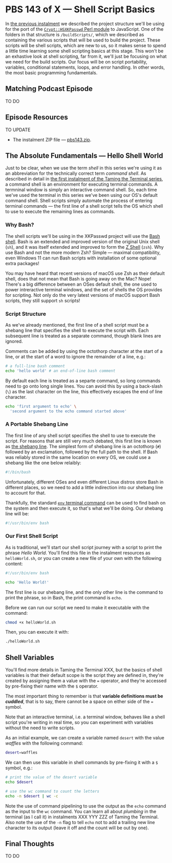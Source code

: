 # PBS 143 of X — Shell Script Basics

In [the previous instalment](./pbs142) we described the project structure we'll be using for the port of the [`Crypt::HSXKPasswd` Perl module](https://metacpan.org/pod/Crypt::HSXKPasswd) to JavaScript. One of the folders in that structure is `/buildScripts/`, which we described as containing the various scripts that will be used to build the project. These scripts will be shell scripts, which are new to us, so it makes sense to spend a little time learning some shell scripting basics at this stage. This won't be an exhastive look at shell scripting, far from it, we'll just be focusing on what we need for the build scripts. Our focus will be on script portability, variables, conditional statements, loops, and error handling. In other words, the most basic programming fundamentals. 

## Matching Podcast Episode

TO DO

## Episode Resources

TO UPDATE

* The instalment ZIP file — [pbs143.zip](https://github.com/bartificer/programming-by-stealth/raw/master/instalmentZips/pbs143.zip).

## The Absolute Fundamentals — Hello Shell World

Just to be clear, when we use the term *shell* in this series we're using it as an abbreviation for the technically correct term *command shell*. As described in detail in [the first instalment of the Taming the Terminal series](https://ttt.bartificer.net/book.html#ttt01), a command shell is an environment for executing terminal commands. A termninal window is simply an interactive command shell. So, each time we've used the terminal in this series we've been using our OS's default command shell. Shell scripts simply automate the process of entering terminal commands — the first line of a shell script tells the OS which shell to use to execute the remaining lines as commands.

### Why Bash?

The shell scripts we'll be using in the XKPasswd project will use the [Bash shell](https://en.wikipedia.org/wiki/Bash_(Unix_shell)). Bash is an extended and improved version of the original Unix shell (`sh`), and it was itself extended and improved to form the [Z Shell](https://en.wikipedia.org/wiki/Z_shell) (`zsh`). Why use Bash and not the more modern Zsh? Simple — maximal compatibility, even Windows 11 can run Bash scripts with installation of some optional extra packages!

You may have heard that recent versions of macOS use Zsh as their default shell, does that not mean that Bash is going away on the Mac? Nope! There's a big difference between an OSes default shell, the one used to power intreractive terminal windows, and the set of shells the OS provides for scripting. Not only do the very latest versions of macOS support Bash scripts, they still support `sh` scripts!

### Script Structure

As we've already mentioned, the first line of a shell script must be a shebang line that specifies the shell to execute the script with. Each subsequent line is treated as a separate command, though blank lines are ignored.

Comments can be added by using the octothorp character at the start of a line, or at the start of a word to ignore the remainder of a line, e.g.:

```sh
# a full-line bash comment
echo 'hello world' # an end-of-line bash comment
```

By default each line is treated as a separte command, so long commands need to go onto long single lines. You can avoid this by using a back-slash (`\`) as the last character on the line, this effectively escapes the end of line character.

```sh
echo 'first argument to echo' \
  'second argument to the echo command started above'
```

### A Portable Shebang Line

The first line of any shell script specifies the shell to use to execute the script. For reasons that are still very much debated, this first line is known as [the shebang line](https://en.wikipedia.org/wiki/Shebang_(Unix)). The simplest form of shebang line is an octothorp (`#`) followed by an exclamation, followed by the full path to the shell. If Bash was reliably stored in the same location on every OS, we could use a shebang like the one below relaibly:

```sh
#!/bin/bash
```

Unfortunately, different OSes and even different Linux distros store Bash in different places, so we need to add a little indirection into our shebang line to account for that.

Thankfully, the standard [`env` terminal command](https://en.wikipedia.org/wiki/Env) can be used to find bash on the system and then execute it, so that's what we'll be doing. Our shebang line will be:

```sh
#!/usr/bin/env bash
```

### Our First Shell Script

As is traditional, we'll start our shell script journey with a script to print the phrase *Hello World*. You'll find this file in the instalment resources as `helloWorld.sh`, or you can create a new file of your own with the following  content:

```sh
#!/usr/bin/env bash

echo 'Hello World!'
```

The first line is our shebang line, and the only other line is the command to print the phrase, so in Bash, the print command is `echo`.

Before we can run our script we need to make it executable with the command:

```sh
chmod +x helloWorld.sh
```

Then, you can execute it with:

```sh
./helloWorld.sh
```

## Shell Variables

You'll find more details in Taming the Terminal XXX, but the basics of shell variables is that their default scope is the script they are defined in, they're created by assigning them a value with the `=` operator, and they're accessed by pre-fixing their name with the `$` operator.

The most important thing to remember is that **variable definitions must be _cuddled_**, that is to say, there cannot be a space on either side of the `=` symbol.

Note that an interactive terminal, i.e. a terminal window, behaves like a shell script you're writing in real time, so you can experiment with variables without the need to write scripts.

As an initial example, we can create a variable named `desert` with the value *waffles* with the following command:

```sh
desert=waffles
```

We can then use this variable in shell commands by pre-fixing it with a `$` symbol, e.g.:

```sh
# print the value of the desert variable
echo $desert

# use the wc command to count the letters
echo -n $desert | wc -c
```

Note the use of command pipelining to use the output as the `echo` command as the input to the `wc` command. You can learn all about *plumbing* in the terminal (as I call it) in instalments XXX YYY ZZZ of Taming the Terminal. Also note the use of the `-n` flag to tell `echo` not to add a trailing new line character to its output (leave it off and the count will be out by one).

## Final Thoughts

TO DO
